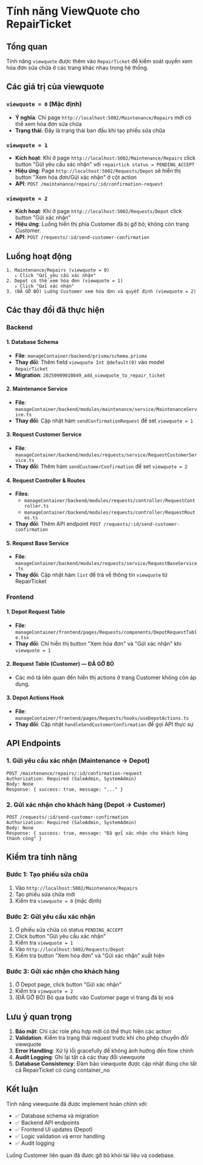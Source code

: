 # Tính năng ViewQuote cho RepairTicket

## Tổng quan
Tính năng `viewquote` được thêm vào `RepairTicket` để kiểm soát quyền xem hóa đơn sửa chữa ở các trang khác nhau trong hệ thống.

## Các giá trị của viewquote

### `viewquote = 0` (Mặc định)
- **Ý nghĩa**: Chỉ page `http://localhost:5002/Maintenance/Repairs` mới có thể xem hóa đơn sửa chữa
- **Trạng thái**: Đây là trạng thái ban đầu khi tạo phiếu sửa chữa

### `viewquote = 1`
- **Kích hoạt**: Khi ở page `http://localhost:5002/Maintenance/Repairs` click button "Gửi yêu cầu xác nhận" với `repairtick status = PENDING_ACCEPT`
- **Hiệu ứng**: Page `http://localhost:5002/Requests/Depot` sẽ hiển thị button "Xem hóa đơn/Gửi xác nhận" ở cột action
- **API**: `POST /maintenance/repairs/:id/confirmation-request`

### `viewquote = 2`
- **Kích hoạt**: Khi ở page `http://localhost:5002/Requests/Depot` click button "Gửi xác nhận"
- **Hiệu ứng**: Luồng hiển thị phía Customer đã bị gỡ bỏ; không còn trang Customer.
- **API**: `POST /requests/:id/send-customer-confirmation`

## Luồng hoạt động

```
1. Maintenance/Repairs (viewquote = 0)
   ↓ Click "Gửi yêu cầu xác nhận"
2. Depot có thể xem hóa đơn (viewquote = 1)
   ↓ Click "Gửi xác nhận"
3. (ĐÃ GỠ BỎ) Luồng Customer xem hóa đơn và quyết định (viewquote = 2)
```

## Các thay đổi đã thực hiện

### Backend

#### 1. Database Schema
- **File**: `manageContainer/backend/prisma/schema.prisma`
- **Thay đổi**: Thêm field `viewquote Int @default(0)` vào model `RepairTicket`
- **Migration**: `20250909010849_add_viewquote_to_repair_ticket`

#### 2. Maintenance Service
- **File**: `manageContainer/backend/modules/maintenance/service/MaintenanceService.ts`
- **Thay đổi**: Cập nhật hàm `sendConfirmationRequest` để set `viewquote = 1`

#### 3. Request Customer Service
- **File**: `manageContainer/backend/modules/requests/service/RequestCustomerService.ts`
- **Thay đổi**: Thêm hàm `sendCustomerConfirmation` để set `viewquote = 2`

#### 4. Request Controller & Routes
- **Files**: 
  - `manageContainer/backend/modules/requests/controller/RequestController.ts`
  - `manageContainer/backend/modules/requests/controller/RequestRoutes.ts`
- **Thay đổi**: Thêm API endpoint `POST /requests/:id/send-customer-confirmation`

#### 5. Request Base Service
- **File**: `manageContainer/backend/modules/requests/service/RequestBaseService.ts`
- **Thay đổi**: Cập nhật hàm `list` để trả về thông tin `viewquote` từ RepairTicket

### Frontend

#### 1. Depot Request Table
- **File**: `manageContainer/frontend/pages/Requests/components/DepotRequestTable.tsx`
- **Thay đổi**: Chỉ hiển thị button "Xem hóa đơn" và "Gửi xác nhận" khi `viewquote = 1`

#### 2. Request Table (Customer) — ĐÃ GỠ BỎ
- Các mô tả liên quan đến hiển thị actions ở trang Customer không còn áp dụng.

#### 3. Depot Actions Hook
- **File**: `manageContainer/frontend/pages/Requests/hooks/useDepotActions.ts`
- **Thay đổi**: Cập nhật `handleSendCustomerConfirmation` để gọi API thực sự

## API Endpoints

### 1. Gửi yêu cầu xác nhận (Maintenance → Depot)
```
POST /maintenance/repairs/:id/confirmation-request
Authorization: Required (SaleAdmin, SystemAdmin)
Body: None
Response: { success: true, message: "..." }
```

### 2. Gửi xác nhận cho khách hàng (Depot → Customer)
```
POST /requests/:id/send-customer-confirmation
Authorization: Required (SaleAdmin, SystemAdmin)
Body: None
Response: { success: true, message: "Đã gửi xác nhận cho khách hàng thành công" }
```

## Kiểm tra tính năng

### Bước 1: Tạo phiếu sửa chữa
1. Vào `http://localhost:5002/Maintenance/Repairs`
2. Tạo phiếu sửa chữa mới
3. Kiểm tra `viewquote = 0` (mặc định)

### Bước 2: Gửi yêu cầu xác nhận
1. Ở phiếu sửa chữa có status `PENDING_ACCEPT`
2. Click button "Gửi yêu cầu xác nhận"
3. Kiểm tra `viewquote = 1`
4. Vào `http://localhost:5002/Requests/Depot`
5. Kiểm tra button "Xem hóa đơn" và "Gửi xác nhận" xuất hiện

### Bước 3: Gửi xác nhận cho khách hàng
1. Ở Depot page, click button "Gửi xác nhận"
2. Kiểm tra `viewquote = 2`
3. (ĐÃ GỠ BỎ) Bỏ qua bước vào Customer page vì trang đã bị xoá

## Lưu ý quan trọng

1. **Bảo mật**: Chỉ các role phù hợp mới có thể thực hiện các action
2. **Validation**: Kiểm tra trạng thái request trước khi cho phép chuyển đổi viewquote
3. **Error Handling**: Xử lý lỗi gracefully để không ảnh hưởng đến flow chính
4. **Audit Logging**: Ghi lại tất cả các thay đổi viewquote
5. **Database Consistency**: Đảm bảo viewquote được cập nhật đúng cho tất cả RepairTicket có cùng container_no

## Kết luận

Tính năng viewquote đã được implement hoàn chỉnh với:
- ✅ Database schema và migration
- ✅ Backend API endpoints
- ✅ Frontend UI updates (Depot)
- ✅ Logic validation và error handling
- ✅ Audit logging

Luồng Customer liên quan đã được gỡ bỏ khỏi tài liệu và codebase.
